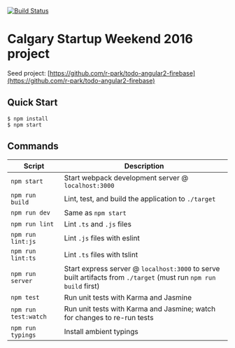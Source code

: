 [![Build Status](https://travis-ci.org/antonybaasan/startupweekend.svg?branch=master)](https://travis-ci.org/antonybaasan/startupweekend)


# Calgary Startup Weekend 2016 project 


Seed project: [https://github.com/r-park/todo-angular2-firebase](https://github.com/r-park/todo-angular2-firebase)

Quick Start
-----------

```shell
$ npm install
$ npm start
```


Commands
--------

|Script|Description|
|---|---|
|`npm start`|Start webpack development server @ `localhost:3000`|
|`npm run build`|Lint, test, and build the application to `./target`|
|`npm run dev`|Same as `npm start`|
|`npm run lint`|Lint `.ts` and `.js` files|
|`npm run lint:js`|Lint `.js` files with eslint|
|`npm run lint:ts`|Lint `.ts` files with tslint|
|`npm run server`|Start express server @ `localhost:3000` to serve built artifacts from `./target` (must run `npm run build` first)|
|`npm test`|Run unit tests with Karma and Jasmine|
|`npm run test:watch`|Run unit tests with Karma and Jasmine; watch for changes to re-run tests|
|`npm run typings`|Install ambient typings|
